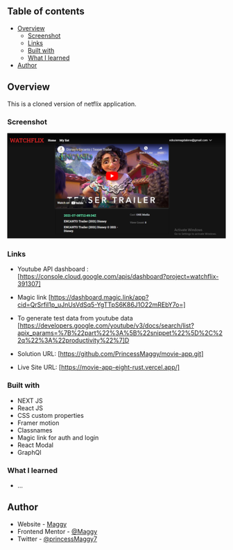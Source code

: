 

## Table of contents

- [Overview](#overview)
  - [Screenshot](#screenshot)
  - [Links](#links)
  - [Built with](#built-with)
  - [What I learned](#what-i-learned)
- [Author](#author)

## Overview
This is a cloned version of netflix application.
### Screenshot

![screenshot](./SCREENSHOT.png)

### Links

- Youtube API dashboard :[https://console.cloud.google.com/apis/dashboard?project=watchflix-391307]

- Magic link [https://dashboard.magic.link/app?cid=QrSrfil1p_uJnUsVdSq5-YgTTpS6K86J1O22mREbY7o=]

- To generate test data from youtube data [https://developers.google.com/youtube/v3/docs/search/list?apix_params=%7B%22part%22%3A%5B%22snippet%22%5D%2C%22q%22%3A%22productivity%22%7]D
- Solution URL: [https://github.com/PrincessMaggy/movie-app.git]
- Live Site URL: [https://movie-app-eight-rust.vercel.app/]

### Built with

- NEXT JS 
- React JS
- CSS custom properties
- Framer motion
- Classnames
- Magic link for auth and login
- React Modal
- GraphQl

### What I learned
- ...

## Author

- Website - [Maggy](https://princessmaggy.github.io/My-Portfolio/)
- Frontend Mentor - [@Maggy](https://www.frontendmentor.io/profile/princessmaggy)
- Twitter - [@princessMaggy7](https://www.twitter.com/princessMaggy7)
